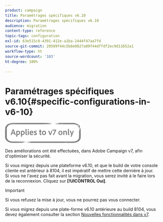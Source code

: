 ```yaml
---
product: campaign
title: Paramétrages spécifiques v6.10
description: Paramétrages spécifiques v6.10
audience: migration
content-type: reference
topic-tags: configuration
exl-id: 63e515c8-4391-412e-a1ba-2444f47aa7fd
source-git-commit: 20509f44c5b8e0827a09f44dffdf2ec9d11652a1
workflow-type: ht
source-wordcount: '103'
ht-degree: 100%

---
```


# Paramétrages spécifiques v6.10{#specific-configurations-in-v6-10}

![](../../assets/v7-only.svg)

Des améliorations ont été effectuées, dans Adobe Campaign v7, afin d&#39;optimiser la sécurité.

Si vous migrez depuis une plateforme v6.10, et que le build de votre console cliente est antérieur à 8104, il est impératif de mettre cette dernière à jour. Si vous ne l&#39;avez pas fait avant la migration, vous serez invité à le faire lors de la reconnexion. Cliquez sur **[!UICONTROL Oui]**.

>[!IMPORTANT]
>
>Si vous refusez la mise à jour, vous ne pourrez pas vous connecter.

Si vous migrez depuis une plate-forme v6.10 antérieure au build 8104, vous devez également consulter la section [Nouvelles fonctionnalités dans v7](../../migration/using/general-configurations.md#new-features-in-v7).
